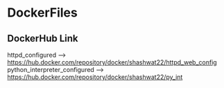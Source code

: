 # DockerFiles

## DockerHub Link
httpd_configured --> https://hub.docker.com/repository/docker/shashwat22/httpd_web_config<br>
python_interpreter_configured --> https://hub.docker.com/repository/docker/shashwat22/py_int
